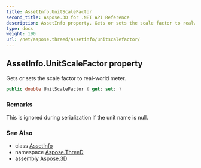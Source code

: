 ```yaml
---
title: AssetInfo.UnitScaleFactor
second_title: Aspose.3D for .NET API Reference
description: AssetInfo property. Gets or sets the scale factor to realworld meter
type: docs
weight: 190
url: /net/aspose.threed/assetinfo/unitscalefactor/
---
```

## AssetInfo.UnitScaleFactor property

Gets or sets the scale factor to real-world meter.

```csharp
public double UnitScaleFactor { get; set; }
```

### Remarks

This is ignored during serialization if the unit name is null.

### See Also

* class [AssetInfo](../)
* namespace [Aspose.ThreeD](../../../aspose.threed/)
* assembly [Aspose.3D](../../../)


